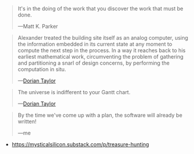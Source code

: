 > It's in the doing of the work that you discover the work that must be done.
>
> —Matt K. Parker

> Alexander treated the building site itself as an analog computer, using the information embedded in its current state at any moment to compute the next step in the process. In a way it reaches back to his earliest mathematical work, circumventing the problem of gathering and partitioning a snarl of design concerns, by performing the computation in situ.
>
> —[Dorian Taylor](https://dorian.substack.com/p/at-any-given-moment-in-a-process)

> The universe is indifferent to your Gantt chart.
>
> —[Dorian Taylor](https://doriantaylor.com/lowering-the-risk-of-web-development)

> By the time we've come up with a plan, the software will already be written!
>
> —me

- https://mysticalsilicon.substack.com/p/treasure-hunting